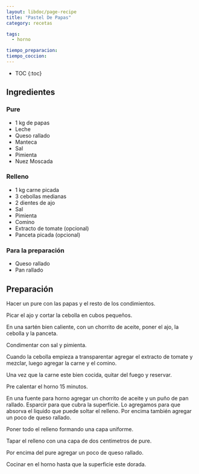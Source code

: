 ```yaml
---
layout: libdoc/page-recipe
title: "Pastel De Papas"
category: recetas 

tags: 
  - horno

tiempo_preparacion:
tiempo_coccion: 
---
```


* TOC
{:toc}

## Ingredientes

### Pure
* 1 kg de papas
* Leche
* Queso rallado
* Manteca
* Sal
* Pimienta
* Nuez Moscada

### Relleno
* 1 kg carne picada
* 3 cebollas medianas
* 2 dientes de ajo
* Sal
* Pimienta
* Comino
* Extracto de tomate (opcional)
* Panceta picada (opcional)

### Para la preparación
* Queso rallado
* Pan rallado

## Preparación

Hacer un pure con las papas y el resto de los condimientos.

Picar el ajo y cortar la cebolla en cubos pequeños.

En una sartén bien caliente, con un chorrito de aceite, poner el ajo, la cebolla
y la panceta.

Condimentar con sal y pimienta.

Cuando la cebolla empieza a transparentar agregar el extracto de tomate y
mezclar, luego agregar la carne y el comino.

Una vez que la carne este bien cocida, quitar del fuego y reservar.

Pre calentar el horno 15 minutos.

En una fuente para horno agregar un chorrito de aceite y un puño de pan rallado.
Esparcir para que cubra la superficie. Lo agregamos para que absorva el liquido
que puede soltar el relleno. Por encima también agregar un poco de queso
rallado.

Poner todo el relleno formando una capa uniforme.

Tapar el relleno con una capa de dos centimetros de pure.

Por encima del pure agregar un poco de queso rallado.

Cocinar en el horno hasta que la superficie este dorada.
